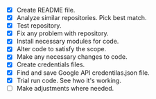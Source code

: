 - [x] Create README file.
- [x] Analyze similar repositories. Pick best match. 
- [x] Test repository. 
- [x] Fix any problem with repository.
- [x] Install necessary modules for code.
- [x] Alter code to satisfy the scope.
- [x] Make any necessary changes to code.
- [x] Create credentials files.
- [x] Find and save Google API credentilas.json file.
- [x] Trial run code. See hwo it's working.
- [ ] Make adjustments where needed. 
